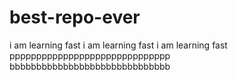 # best-repo-ever
i am learning fast
i am learning fast
i am learning fast
pppppppppppppppppppppppppppppp
bbbbbbbbbbbbbbbbbbbbbbbbbbbbbb
